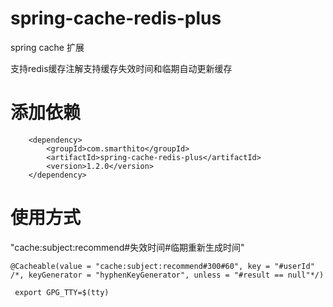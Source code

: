 # spring-cache-redis-plus

spring cache 扩展

支持redis缓存注解支持缓存失效时间和临期自动更新缓存

# 添加依赖
```
    <dependency>
        <groupId>com.smarthito</groupId>
        <artifactId>spring-cache-redis-plus</artifactId>
        <version>1.2.0</version>
    </dependency>
```

# 使用方式

"cache:subject:recommend#失效时间#临期重新生成时间"

```
@Cacheable(value = "cache:subject:recommend#300#60", key = "#userId" /*, keyGenerator = "hyphenKeyGenerator", unless = "#result == null"*/)
```


```
 export GPG_TTY=$(tty)
```